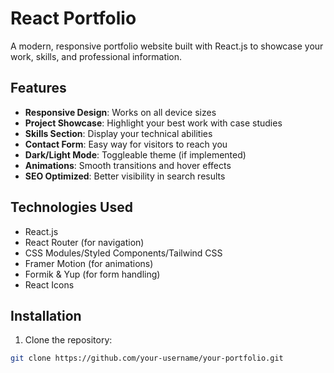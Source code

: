 # React Portfolio

A modern, responsive portfolio website built with React.js to showcase your work, skills, and professional information.

## Features

- **Responsive Design**: Works on all device sizes
- **Project Showcase**: Highlight your best work with case studies
- **Skills Section**: Display your technical abilities
- **Contact Form**: Easy way for visitors to reach you
- **Dark/Light Mode**: Toggleable theme (if implemented)
- **Animations**: Smooth transitions and hover effects
- **SEO Optimized**: Better visibility in search results

## Technologies Used

- React.js
- React Router (for navigation)
- CSS Modules/Styled Components/Tailwind CSS
- Framer Motion (for animations)
- Formik & Yup (for form handling)
- React Icons

## Installation

1. Clone the repository:
```bash
git clone https://github.com/your-username/your-portfolio.git